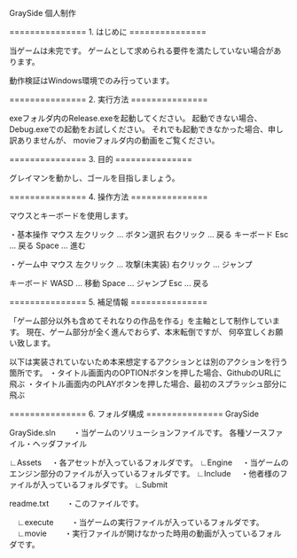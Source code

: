 GraySide
個人制作

=============== 1. はじめに ===============

当ゲームは未完です。
ゲームとして求められる要件を満たしていない場合があります。

動作検証はWindows環境でのみ行っています。

=============== 2. 実行方法 ===============

exeフォルダ内のRelease.exeを起動してください。
起動できない場合、Debug.exeでの起動をお試しください。
それでも起動できなかった場合、申し訳ありませんが、
movieフォルダ内の動画をご覧ください。

=============== 3. 目的 ===============

グレイマンを動かし、ゴールを目指しましょう。

=============== 4. 操作方法 ===============

マウスとキーボードを使用します。

・基本操作
マウス
左クリック ... ボタン選択
右クリック ... 戻る
キーボード
Esc ... 戻る
Space ... 進む

・ゲーム中
マウス
左クリック ... 攻撃(未実装)
右クリック ... ジャンプ

キーボード
WASD ... 移動
Space ... ジャンプ
Esc ... 戻る

=============== 5. 補足情報 ===============

「ゲーム部分以外も含めてそれなりの作品を作る」を主軸として制作しています。
現在、ゲーム部分が全く進んでおらず、本末転倒ですが、
何卒宜しくお願い致します。

以下は実装されていないため本来想定するアクションとは別のアクションを行う箇所です。
・タイトル画面内のOPTIONボタンを押した場合、GithubのURLに飛ぶ
・タイトル画面内のPLAYボタンを押した場合、最初のスプラッシュ部分に飛ぶ


=============== 6. フォルダ構成 ===============
GraySide

  GraySide.sln
　　・当ゲームのソリューションファイルです。
  各種ソースファイル・ヘッダファイル

∟Assets
　・各アセットが入っているフォルダです。
∟Engine
　・当ゲームのエンジン部分のファイルが入っているフォルダです。
∟Include
　・他者様のファイルが入っているフォルダです。
∟Submit

  readme.txt
　　・このファイルです。

　∟execute
　　・当ゲームの実行ファイルが入っているフォルダです。
　∟movie
　　・実行ファイルが開けなかった時用の動画が入っているフォルダです。
